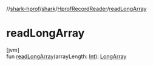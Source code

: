 //[shark-hprof](../../../index.md)/[shark](../index.md)/[HprofRecordReader](index.md)/[readLongArray](read-long-array.md)

# readLongArray

[jvm]\
fun [readLongArray](read-long-array.md)(arrayLength: [Int](https://kotlinlang.org/api/latest/jvm/stdlib/kotlin/-int/index.html)): [LongArray](https://kotlinlang.org/api/latest/jvm/stdlib/kotlin/-long-array/index.html)
